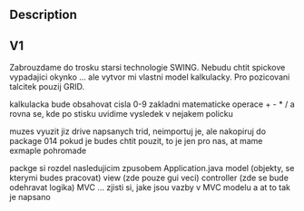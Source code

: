 Description
-----------------------
V1
-----------------------
Zabrouzdame do trosku starsi technologie SWING.
Nebudu chtit spickove vypadajici okynko ... ale vytvor mi vlastni model kalkulacky.
Pro pozicovani talcitek pouzij GRID.

kalkulacka bude obsahovat cisla 0-9
zakladni matematicke operace + - * /
a rovna se, kde po stisku uvidime vysledek v nejakem policku

muzes vyuzit jiz drive napsanych trid, neimportuj je, ale nakopiruj do package 014 pokud je budes chtit pouzit,
to je jen pro nas, at mame exmaple pohromade

packge si rozdel nasledujicim zpusobem
Application.java
model (objekty, se kterymi budes pracovat)
view (zde pouze gui veci)
controller (zde se bude odehravat logika)
MVC ... zjisti si, jake jsou vazby v MVC modelu a at to tak je napsano